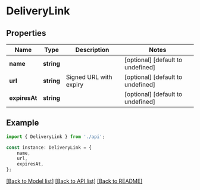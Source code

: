 # DeliveryLink


## Properties

Name | Type | Description | Notes
------------ | ------------- | ------------- | -------------
**name** | **string** |  | [optional] [default to undefined]
**url** | **string** | Signed URL with expiry | [optional] [default to undefined]
**expiresAt** | **string** |  | [optional] [default to undefined]

## Example

```typescript
import { DeliveryLink } from './api';

const instance: DeliveryLink = {
    name,
    url,
    expiresAt,
};
```

[[Back to Model list]](../README.md#documentation-for-models) [[Back to API list]](../README.md#documentation-for-api-endpoints) [[Back to README]](../README.md)
